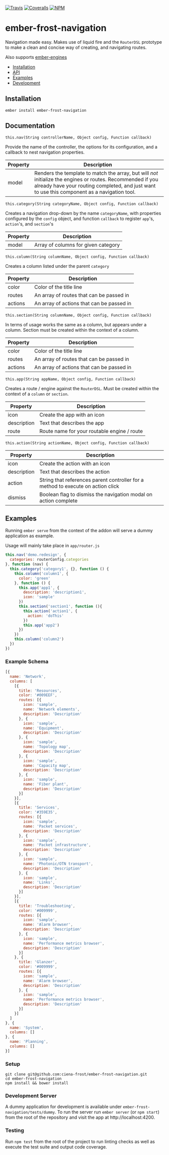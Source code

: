 [ci-img]: https://img.shields.io/travis/ciena-frost/ember-frost-navigation.svg "Travis CI Build Status"
[ci-url]: https://travis-ci.org/ciena-frost/ember-frost-navigation

[cov-img]: https://img.shields.io/coveralls/ciena-frost/ember-frost-navigation.svg "Coveralls Code Coverage"
[cov-url]: https://coveralls.io/github/ciena-frost/ember-frost-navigation

[npm-img]: https://img.shields.io/npm/v/ember-frost-navigation.svg "NPM Version"
[npm-url]: https://www.npmjs.com/package/ember-frost-navigation

[![Travis][ci-img]][ci-url] [![Coveralls][cov-img]][cov-url] [![NPM][npm-img]][npm-url]

# ember-frost-navigation

Navigation made easy. Makes use of liquid fire and the `RouterDSL` prototype to make a clean and concise way of creating, and navigating routes.

Also supports [ember-engines](https://github.com/dgeb/ember-engines)

 * [Installation](#installation)
 * [API](#api)
 * [Examples](#examples)
 * [Development](#development)

## Installation
```
ember install ember-frost-navigation
```

## Documentation

`this.nav(String controllerName, Object config, Function callback)`

Provide the name of the controller, the options for its configuration,
and a callback to nest navigation properties.

| Property | Description                                                                                                                                                                                                 |
|----------|-------------------------------------------------------------------------------------------------------------------------------------------------------------------------------------------------------------|
| model    | Renders the template to match the array, but will *not* initialize the engines or routes. Recommended if you already have your routing completed, and just want to use this component as a navigation tool. |

`this.category(String categoryName, Object config, Function callback)`

Creates a navigation drop-down by the name `categoryName`, with properties configured by the `config` object, and function `callback` to register `app`'s, `action`'s, and `section`'s

| Property | Description                         |
|----------|-------------------------------------|
| model  | Array of columns for given category |

`this.column(String columnName, Object config, Function callback)`

Creates a column listed under the parent `category`

| Property | Description                               |
|----------|-------------------------------------------|
| color    | Color of the title line                   |
| routes   | An array of routes that can be passed in  |
| actions  | An array of actions that can be passed in |

`this.section(String columnName, Object config, Function callback)`

In terms of usage works the same as a column, but appears under a column. Section must be created within the context of a column.

| Property | Description                               |
|----------|-------------------------------------------|
| color    | Color of the title line                   |
| routes   | An array of routes that can be passed in  |
| actions  | An array of actions that can be passed in |

`this.app(String appName, Object config, Function callback)`

Creates a route / engine against the `RouterDSL`. Must be created within the context of a `column` or `section`.

| Property    | Description                                 |
|-------------|---------------------------------------------|
| icon        | Create the app with an icon                 |
| description | Text that describes the app                 |
| route       | Route name for your routable engine / route |

`this.action(String actionName, Object config, Function callback)`

| Property    | Description                                                                      |
|-------------|----------------------------------------------------------------------------------|
| icon        | Create the action with an icon                                                   |
| description | Text that describes the action                                                   |
| action      | String that references parent controller for a method to execute on action click |
| dismiss     | Boolean flag to dismiss the navigation modal on action complete                  |

## Examples

Running `ember serve` from the context of the addon will serve a dummy application as example.

Usage will mainly take place in `app/router.js`

```js
this.nav('demo.redesign', {
  categories: routerConfig.categories
}, function (nav) {
  this.category('category1', {}, function () {
    this.column('column1', {
      color: 'green'
    }, function () {
      this.app('app1', {
        description: 'description1',
        icon: 'sample'
      })
      this.section('section1', function (){
        this.action('action1', {
          action: 'doThis'
        })
        this.app('app2')
      })
    })
    this.column('column2')
  })
})
```

### Example Schema
```js
[{
  name: 'Network',
  columns: [
    [{
      title: 'Resources',
      color: '#009EEF',
      routes: [{
        icon: 'sample',
        name: 'Network elements',
        description: 'Description'
      }, {
        icon: 'sample',
        name: 'Equipment',
        description: 'Description'
      }, {
        icon: 'sample',
        name: 'Topology map',
        description: 'Description'
      }, {
        icon: 'sample',
        name: 'Capacity map',
        description: 'Description'
      }, {
        icon: 'sample',
        name: 'Fiber plant',
        description: 'Description'
      }]
    }],
    [{
      title: 'Services',
      color: '#359E35',
      routes: [{
        icon: 'sample',
        name: 'Packet services',
        description: 'Description'
      }, {
        icon: 'sample',
        name: 'Packet infrastructure',
        description: 'Description'
      }, {
        icon: 'sample',
        name: 'Photonic/OTN transport',
        description: 'Description'
      }, {
        icon: 'sample',
        name: 'Links',
        description: 'Description'
      }]
    }],
    [{
      title: 'Troubleshooting',
      color: '#009999',
      routes: [{
        icon: 'sample',
        name: 'Alarm browser',
        description: 'Description'
      }, {
        icon: 'sample',
        name: 'Performance metrics browser',
        description: 'Description'
      }]
    }, {
      title: 'Glanzer',
      color: '#009999',
      routes: [{
        icon: 'sample',
        name: 'Alarm browser',
        description: 'Description'
      }, {
        icon: 'sample',
        name: 'Performance metrics browser',
        description: 'Description'
      }]
    }]
  ]
}, {
  name: 'System',
  columns: []
}, {
  name: 'Planning',
  columns: []
}]
```
### Setup
```
git clone git@github.com:ciena-frost/ember-frost-navigation.git
cd ember-frost-navigation
npm install && bower install
```

### Development Server
A dummy application for development is available under `ember-frost-navigation/tests/dummy`.
To run the server run `ember server` (or `npm start`) from the root of the repository and
visit the app at http://localhost:4200.

### Testing
Run `npm test` from the root of the project to run linting checks as well as execute the test suite
and output code coverage.
